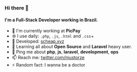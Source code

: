 ### Hi there 👋

#### I'm a Full-Stack Developer working in Brazil.

- 🏢 I'm currently working at **PicPay**
- ⚙️ I use daily: `.php`, `.js`, `.html` and `.css`+
- 💅 Developed: [scheap.xyz](https://scheap.xyz)
- 🌱 Learning all about **Open Source** and **Laravel** heavy user.
- 💬 Ping me about **php**, **js**, **laravel**, **development**, **ops**
- 📫 Reach me: [twitter.com/mustorze](https://twitter.com/mustorze)
- ⚡️ Random fact: I wanna be a doctor
